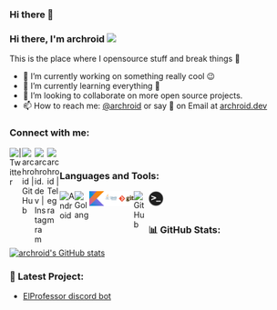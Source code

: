 ### Hi there 👋

<!--
**archroid/archroid** is a ✨ _special_ ✨ repository because its `README.md` (this file) appears on your GitHub profile.
-->
### Hi there, I'm archroid <img src="https://media.giphy.com/media/hvRJCLFzcasrR4ia7z/giphy.gif" width="25px">

This is the place where I opensource stuff and break things 🤣

- 🔭 I’m currently working on something really cool 😉
- 🌱 I’m currently learning everything 🤣
- 👯 I’m looking to collaborate on more open source projects.
- 📫 How to reach me: [@archroid][Telegram] or say 👋 on Email at [archroid.dev](mailto:archroid.dev@gmail.com)

### Connect with me:

[<img align="left" alt=" | Twitter" width="22px" src="https://cdn.jsdelivr.net/npm/simple-icons@v3/icons/twitter.svg" />][twitter]
[<img align="left" alt="archroid | GitHub" width="22px" src="https://cdn.jsdelivr.net/npm/simple-icons@v3/icons/github.svg" />][github]
[<img align="left" alt="archroid.dev | Instagram" width="22px" src="https://cdn.jsdelivr.net/npm/simple-icons@v3/icons/instagram.svg" />][instagram]
[<img align="left" alt="archroid | Telegram" width="22px" src="https://cdn.jsdelivr.net/npm/simple-icons@v3/icons/telegram.svg" />][telegram]

<br />

### Languages and Tools:
<img align="left" alt="Android" width="26px" src="https://upload.wikimedia.org/wikipedia/commons/thumb/3/31/Android_robot_head.svg/1200px-Android_robot_head.svg.png" />
<img align="left" alt="Golang" width="26px" src="https://files.virgool.io/upload/users/820/posts/iamu71api8o3/vv1dulxorpc1.png" />

<img align="left" alt="Kotlin" width="26px" src="https://raw.githubusercontent.com/github/explore/80688e429a7d4ef2fca1e82350fe8e3517d3494d/topics/kotlin/kotlin.png" />
<img align="left" alt="Java" width="26px" src="https://raw.githubusercontent.com/github/explore/80688e429a7d4ef2fca1e82350fe8e3517d3494d/topics/java/java.png" />
<img align="left" alt="Git" width="26px" src="https://raw.githubusercontent.com/github/explore/80688e429a7d4ef2fca1e82350fe8e3517d3494d/topics/git/git.png" />
<img align="left" alt="GitHub" width="26px" src="https://mpng.subpng.com/20180326/gxq/kisspng-github-computer-icons-icon-design-github-5ab8a31e334e73.4114704215220498222102.jpg" />
<img align="left" alt="Terminal" width="26px" src="https://raw.githubusercontent.com/github/explore/80688e429a7d4ef2fca1e82350fe8e3517d3494d/topics/terminal/terminal.png" />

<br />
<br />

### 📊 GitHub Stats:
[![archroid's GitHub stats](https://github-readme-stats.vercel.app/api/top-langs?username=archroid&show_icons=true&theme=radical)](https://github.com/anuraghazra/github-readme-stats)


### 📕 Latest Project:
<!-- BLOG-POST-LIST:START -->
- [ElProfessor discord bot](https://github.com/archroid/ElProfessorBot)
<!-- BLOG-POST-LIST:END -->

[website]: archroid.xyz
[instagram]: https://www.instagram.com/archroid.dev/
[twitter]: https://twitter.com/vibhorchaudhry
[github]: https://github.com/archroid
[telegram]: https://t.me/archroid
